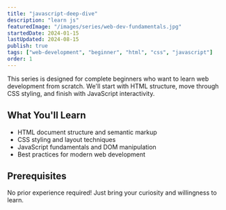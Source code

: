 ```yaml
---
title: "javascript-deep-dive"
description: "learn js"
featuredImage: "/images/series/web-dev-fundamentals.jpg"
startedDate: 2024-01-15
lastUpdated: 2024-08-15
publish: true
tags: ["web-development", "beginner", "html", "css", "javascript"]
order: 1
---
```


This series is designed for complete beginners who want to learn web development from scratch. We'll start with HTML structure, move through CSS styling, and finish with JavaScript interactivity.

## What You'll Learn
- HTML document structure and semantic markup
- CSS styling and layout techniques
- JavaScript fundamentals and DOM manipulation
- Best practices for modern web development

## Prerequisites
No prior experience required! Just bring your curiosity and willingness to learn.